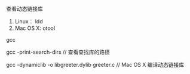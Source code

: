 查看动态链接库
1. Linux： ldd
2. Mac OS X: otool


gcc 

gcc -print-search-dirs  // 查看查找库的路径

gcc -dynamiclib -o libgreeter.dylib greeter.c  // Mac OS X 编译动态链接库
